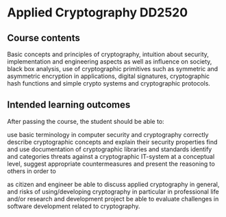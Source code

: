 # Applied Cryptography DD2520

## Course contents

Basic concepts and principles of cryptography, intuition about security, implementation and engineering aspects as well as influence on society, black box analysis, use of cryptographic primitives such as symmetric and asymmetric encryption in applications, digital signatures, cryptographic hash functions and simple crypto systems and cryptographic protocols.

## Intended learning outcomes

After passing the course, the student should be able to:

use basic terminology in computer security and cryptography correctly
describe cryptographic concepts and explain their security properties
find and use documentation of cryptographic libraries and standards
identify and categories threats against a cryptographic IT-system at a conceptual level, suggest appropriate countermeasures and present the reasoning to others
in order to

as citizen and engineer be able to discuss applied cryptography in general, and risks of using/developing cryptography in particular
in professional life and/or research and development project be able to evaluate challenges in software development related to cryptography.
